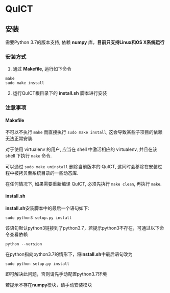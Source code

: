 # QuICT

## 安装

需要Python 3.7的版本支持, 依赖 **numpy** 库，**目前只支持Linux和OS X系统运行**

### 安装方式

1. 通过 **Makefile**, 运行如下命令
```
make
sudo make install
```
2. 运行QuICT根目录下的 **install.sh** 脚本进行安装

### 注意事项

#### Makefile

不可以不执行 `make` 而直接执行 `sudo make install`, 这会导致某些子项目的依赖无法正常安装.

对于使用 virtualenv 的用户, 应当在 shell 中激活相应的 virtualenv, 并且在该 shell 下执行 `make` 命令.

可以通过 `sudo make uninstall` 删除当前版本的 QuICT, 这同时会移除在安装过程中被拷贝至系统目录的一些动态库.

在任何情况下, 如果需要重新编译 QuICT, 必须先执行 `make clean`, 再执行 `make`.

#### install.sh

**install.sh**安装脚本中的最后一个语句如下:

```shell
sudo python3 setup.py install
```

该语句默认python3链接到了python3.7，若提示python3不存在，可通过以下命令查看依赖

```shell
python --version
```

在python指向python3.7的情形下，将**install.sh**中最后语句改为

```shell
sudo python setup.py install
```

即可解决此问题，否则请先手动配置python3.7环境

若提示不存在**numpy**模块，请手动安装模块

